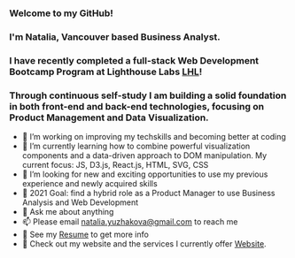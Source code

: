 

### Welcome to my GitHub!
### I'm Natalia, Vancouver based Business Analyst.
### I have recently completed a full-stack Web Development Bootcamp Program at Lighthouse Labs [LHL](https://www.lighthouselabs.ca/en/web-development-bootcamp)!
### Through continuous self-study I am building a solid foundation in both front-end and back-end technologies, focusing on Product Management and Data Visualization.

- 🔭 I’m working on improving my techskills and becoming better at coding
- 🌱 I’m currently learning how to combine powerful visualization components and a data-driven approach to DOM manipulation. My current focus: JS, D3.js, React.js, HTML, SVG, CSS
- 👯 I’m looking for new and exciting opportunities to use my previous experience and newly acquired skills
- 🥅 2021 Goal: find a hybrid role as a Product Manager to use Business Analysis and Web Development
- 💬 Ask me about anything
- 📫 Please email natalia.yuzhakova@gmail.com to reach me
- 📝 See my [Resume](https://www.canva.com/design/DAEEPCm14hg/Jwu-q2cwH2dIHGqahKgl7g/view?utm_content=DAEEPCm14hg&utm_campaign=designshare&utm_medium=link&utm_source=sharebutton) to get more info
- 📝 Check out my website and the services I currently offer [Website](https://nyconsulting.ca/).



<!--
**yuzhakova/yuzhakova** is a ✨ _special_ ✨ repository be§cause its `README.md` (this file) appears on your GitHub profile.

Here are some ideas to get you started:

- 🔭 I’m currently working on ...
- 🌱 I’m currently learning ...
- 👯 I’m looking to collaborate on ...
- 🤔 I’m looking for help with ...
- 💬 Ask me about ...
- 📫 How to reach me: ...
- 😄 Pronouns: ...
- ⚡ Fun fact: ...
-->
